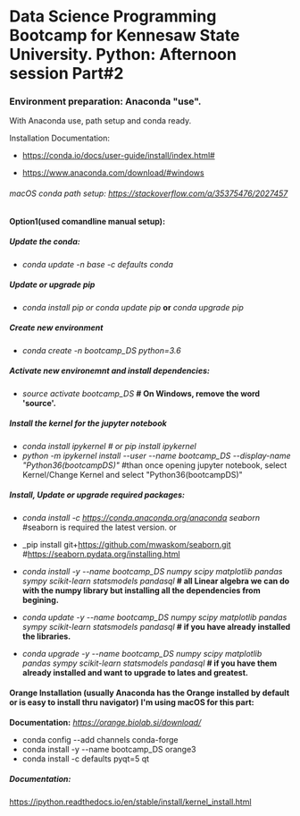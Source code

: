 # Data Science Programming Bootcamp for Kennesaw State University. Python: Afternoon session Part#2

### Environment preparation: Anaconda "use".
With Anaconda use, path setup and conda ready.

Installation Documentation:
* https://conda.io/docs/user-guide/install/index.html#

* https://www.anaconda.com/download/#windows

###### macOS conda path setup: _https://stackoverflow.com/a/35375476/2027457_


#### Option1(used comandline manual setup):
##### Update the conda:
* _conda update -n base -c defaults conda_

##### Update or upgrade pip
* _conda install pip or conda update pip_ **or** _conda upgrade pip_

##### Create new environment
* _conda create -n bootcamp_DS python=3.6_

##### Activate new environemnt and install dependencies:
* _source activate bootcamp_DS_  **# On Windows, remove the word 'source'.**

##### Install the kernel for the jupyter notebook
* _conda install ipykernel # or pip install ipykernel_
* _python -m ipykernel install --user --name bootcamp_DS --display-name "Python36(bootcampDS)"_ #than once opening jupyter notebook, select Kernel/Change Kernel and select "Python36(bootcampDS)"

##### Install, Update or upgrade required packages:
* _conda install -c https://conda.anaconda.org/anaconda seaborn_ #seaborn is required the latest version.
or
* _pip install git+https://github.com/mwaskom/seaborn.git #https://seaborn.pydata.org/installing.html

* _conda install -y --name bootcamp_DS numpy scipy matplotlib pandas sympy scikit-learn statsmodels pandasql_ **# all Linear algebra we can do with the numpy library but installing all the dependencies from begining.**
* _conda update -y --name bootcamp_DS numpy scipy matplotlib pandas sympy scikit-learn statsmodels pandasql_ **# if you have already installed the libraries.**
* _conda upgrade -y --name bootcamp_DS numpy scipy matplotlib pandas sympy scikit-learn statsmodels pandasql_ **# if you have them already installed and want to upgrade to lates and greatest.**




#### Orange Installation (usually Anaconda has the Orange installed by default or is easy to install thru navigator) I'm using macOS for this part:
**Documentation:** _https://orange.biolab.si/download/_
* conda config --add channels conda-forge
* conda install -y --name bootcamp_DS orange3
* conda install -c defaults pyqt=5 qt


##### Documentation:
https://ipython.readthedocs.io/en/stable/install/kernel_install.html
